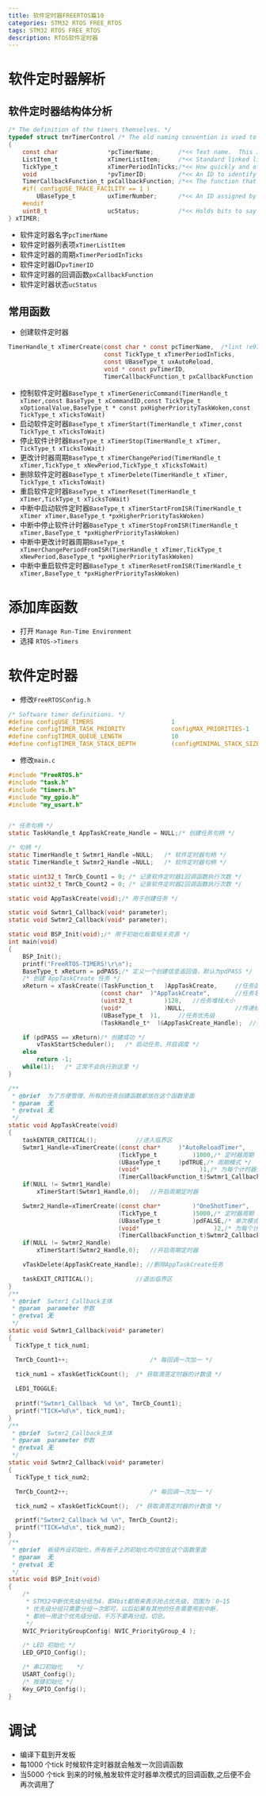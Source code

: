 ```yaml
---
title: 软件定时器FREERTOS篇10
categories: STM32 RTOS FREE_RTOS
tags: STM32 RTOS FREE_RTOS
description: RTOS软件定时器
---
```

# 软件定时器解析
## 软件定时器结构体分析

```c
/* The definition of the timers themselves. */
typedef struct tmrTimerControl /* The old naming convention is used to prevent breaking kernel aware debuggers. */
{
	const char				*pcTimerName;		/*<< Text name.  This is not used by the kernel, it is included simply to make debugging easier. */ /*lint !e971 Unqualified char types are allowed for strings and single characters only. */
	ListItem_t				xTimerListItem;		/*<< Standard linked list item as used by all kernel features for event management. */
	TickType_t				xTimerPeriodInTicks;/*<< How quickly and often the timer expires. */
	void 					*pvTimerID;			/*<< An ID to identify the timer.  This allows the timer to be identified when the same callback is used for multiple timers. */
	TimerCallbackFunction_t	pxCallbackFunction;	/*<< The function that will be called when the timer expires. */
	#if( configUSE_TRACE_FACILITY == 1 )
		UBaseType_t			uxTimerNumber;		/*<< An ID assigned by trace tools such as FreeRTOS+Trace */
	#endif
	uint8_t 				ucStatus;			/*<< Holds bits to say if the timer was statically allocated or not, and if it is active or not. */
} xTIMER;
```
- 软件定时器名字`pcTimerName`
- 软件定时器列表项`xTimerListItem`
- 软件定时器的周期`xTimerPeriodInTicks`
- 软件定时器ID`pvTimerID`
- 软件定时器的回调函数`pxCallbackFunction`
- 软件定时器状态`ucStatus`

## 常用函数
- 创建软件定时器

```c
TimerHandle_t xTimerCreate(const char * const pcTimerName,  /*lint !e971 Unqualified char types are allowed for strings and single characters only. */
                           const TickType_t xTimerPeriodInTicks,
                           const UBaseType_t uxAutoReload,
                           void * const pvTimerID,
                           TimerCallbackFunction_t pxCallbackFunction )
```
- 控制软件定时器`BaseType_t xTimerGenericCommand(TimerHandle_t xTimer,const BaseType_t xCommandID,const TickType_t xOptionalValue,BaseType_t * const pxHigherPriorityTaskWoken,const TickType_t xTicksToWait)`
- 启动软件定时器`BaseType_t xTimerStart(TimerHandle_t xTimer,const TickType_t xTicksToWait)`
- 停止软件计时器`BaseType_t xTimerStop(TimerHandle_t xTimer, TickType_t xTicksToWait)`
- 更改计时器周期`BaseType_t xTimerChangePeriod(TimerHandle_t xTimer,TickType_t xNewPeriod,TickType_t xTicksToWait)`
- 删除软件定时器`BaseType_t xTimerDelete(TimerHandle_t xTimer, TickType_t xTicksToWait)`
- 重启软件定时器`BaseType_t xTimerReset(TimerHandle_t xTimer,TickType_t xTicksToWait)`
- 中断中启动软件定时器`BaseType_t xTimerStartFromISR(TimerHandle_t xTimer xTimer,BaseType_t *pxHigherPriorityTaskWoken)`
- 中断中停止软件计时器`BaseType_t xTimerStopFromISR(TimerHandle_t xTimer,BaseType_t *pxHigherPriorityTaskWoken)`
- 中断中更改计时器周期`BaseType_t xTimerChangePeriodFromISR(TimerHandle_t xTimer,TickType_t xNewPeriod,BaseType_t *pxHigherPriorityTaskWoken)`
- 中断中重启软件定时器`BaseType_t xTimerResetFromISR(TimerHandle_t xTimer,BaseType_t *pxHigherPriorityTaskWoken)`

# 添加库函数
- 打开 `Manage Run-Time Environment`
- 选择 `RTOS->Timers`

# 软件定时器
- 修改`FreeRTOSConfig.h`

```c
/* Software timer definitions. */
#define configUSE_TIMERS                      1
#define configTIMER_TASK_PRIORITY             configMAX_PRIORITIES-1
#define configTIMER_QUEUE_LENGTH              10
#define configTIMER_TASK_STACK_DEPTH          (configMINIMAL_STACK_SIZE * 2)
```

- 修改`main.c`

```c
#include "FreeRTOS.h"
#include "task.h"
#include "timers.h"
#include "my_gpio.h"
#include "my_usart.h"


/* 任务句柄 */
static TaskHandle_t AppTaskCreate_Handle = NULL;/* 创建任务句柄 */

/* 句柄 */
static TimerHandle_t Swtmr1_Handle =NULL;   /* 软件定时器句柄 */
static TimerHandle_t Swtmr2_Handle =NULL;   /* 软件定时器句柄 */

static uint32_t TmrCb_Count1 = 0; /* 记录软件定时器1回调函数执行次数 */
static uint32_t TmrCb_Count2 = 0; /* 记录软件定时器2回调函数执行次数 */

static void AppTaskCreate(void);/* 用于创建任务 */

static void Swtmr1_Callback(void* parameter);
static void Swtmr2_Callback(void* parameter);

static void BSP_Init(void);/* 用于初始化板载相关资源 */
int main(void)
{
    BSP_Init();
    printf("FreeRTOS-TIMERS!\r\n");
    BaseType_t xReturn = pdPASS;/* 定义一个创建信息返回值，默认为pdPASS */
    /* 创建 AppTaskCreate 任务 */
    xReturn = xTaskCreate((TaskFunction_t	)AppTaskCreate,		//任务函数
                          (const char* 	)"AppTaskCreate",		//任务名称
                          (uint32_t 		)128,	//任务堆栈大小
                          (void* 		  	)NULL,				//传递给任务函数的参数
                          (UBaseType_t 	)1, 	//任务优先级
                          (TaskHandle_t*  )&AppTaskCreate_Handle);	//任务控制块

    if (pdPASS == xReturn)/* 创建成功 */
        vTaskStartScheduler();   /* 启动任务，开启调度 */
    else
        return -1;
    while(1);   /* 正常不会执行到这里 */
}

/**
 * @brief  为了方便管理，所有的任务创建函数都放在这个函数里面
 * @param  无
 * @retval 无
 */
static void AppTaskCreate(void)
{
    taskENTER_CRITICAL();           //进入临界区
    Swtmr1_Handle=xTimerCreate((const char*		)"AutoReloadTimer",
                               (TickType_t			)1000,/* 定时器周期 1000(tick) */
                               (UBaseType_t		)pdTRUE,/* 周期模式 */
                               (void*				  )1,/* 为每个计时器分配一个索引的唯一ID */
                               (TimerCallbackFunction_t)Swtmr1_Callback);
    if(NULL != Swtmr1_Handle)
        xTimerStart(Swtmr1_Handle,0);	//开启周期定时器

    Swtmr2_Handle=xTimerCreate((const char*			)"OneShotTimer",
                               (TickType_t			)5000,/* 定时器周期 5000(tick) */
                               (UBaseType_t			)pdFALSE,/* 单次模式 */
                               (void*					  )2,/* 为每个计时器分配一个索引的唯一ID */
                               (TimerCallbackFunction_t)Swtmr2_Callback);
    if(NULL != Swtmr2_Handle)
        xTimerStart(Swtmr2_Handle,0);	//开启周期定时器

    vTaskDelete(AppTaskCreate_Handle); //删除AppTaskCreate任务

    taskEXIT_CRITICAL();            //退出临界区
}
/**
 * @brief  Swtmr1_Callback主体
 * @param  parameter 参数
 * @retval 无
 */
static void Swtmr1_Callback(void* parameter)
{		
  TickType_t tick_num1;

  TmrCb_Count1++;						/* 每回调一次加一 */

  tick_num1 = xTaskGetTickCount();	/* 获取滴答定时器的计数值 */
  
  LED1_TOGGLE;
  
  printf("Swtmr1_Callback  %d \n", TmrCb_Count1);
  printf("TICK=%d\n", tick_num1);
}
/**
 * @brief  Swtmr2_Callback主体
 * @param  parameter 参数
 * @retval 无
 */
static void Swtmr2_Callback(void* parameter)
{	
  TickType_t tick_num2;

  TmrCb_Count2++;						/* 每回调一次加一 */

  tick_num2 = xTaskGetTickCount();	/* 获取滴答定时器的计数值 */

  printf("Swtmr2_Callback %d \n", TmrCb_Count2);
  printf("TICK=%d\n", tick_num2);
}
/**
 * @brief  板级外设初始化，所有板子上的初始化均可放在这个函数里面
 * @param  无
 * @retval 无
 */
static void BSP_Init(void)
{
    /*
     * STM32中断优先级分组为4，即4bit都用来表示抢占优先级，范围为：0~15
     * 优先级分组只需要分组一次即可，以后如果有其他的任务需要用到中断，
     * 都统一用这个优先级分组，千万不要再分组，切忌。
     */
    NVIC_PriorityGroupConfig( NVIC_PriorityGroup_4 );

    /* LED 初始化 */
    LED_GPIO_Config();

    /* 串口初始化	*/
    USART_Config();
    /* 按键初始化 */
    Key_GPIO_Config();
}

```
# 调试
- 编译下载到开发板
- 每1000 个tick 时候软件定时器就会触发一次回调函数
- 当5000 个tick 到来的时候,触发软件定时器单次模式的回调函数,之后便不会再次调用了
